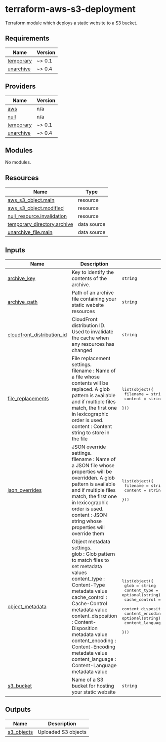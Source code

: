 # terraform-aws-s3-deployment

Terraform module which deploys a static website to a S3 bucket.

## Requirements

| Name | Version |
|------|---------|
| <a name="requirement_temporary"></a> [temporary](#requirement\_temporary) | ~> 0.1 |
| <a name="requirement_unarchive"></a> [unarchive](#requirement\_unarchive) | ~> 0.4 |

## Providers

| Name | Version |
|------|---------|
| <a name="provider_aws"></a> [aws](#provider\_aws) | n/a |
| <a name="provider_null"></a> [null](#provider\_null) | n/a |
| <a name="provider_temporary"></a> [temporary](#provider\_temporary) | ~> 0.1 |
| <a name="provider_unarchive"></a> [unarchive](#provider\_unarchive) | ~> 0.4 |

## Modules

No modules.

## Resources

| Name | Type |
|------|------|
| [aws_s3_object.main](https://registry.terraform.io/providers/hashicorp/aws/latest/docs/resources/s3_object) | resource |
| [aws_s3_object.modified](https://registry.terraform.io/providers/hashicorp/aws/latest/docs/resources/s3_object) | resource |
| [null_resource.invalidation](https://registry.terraform.io/providers/hashicorp/null/latest/docs/resources/resource) | resource |
| [temporary_directory.archive](https://registry.terraform.io/providers/kota65535/temporary/latest/docs/data-sources/directory) | data source |
| [unarchive_file.main](https://registry.terraform.io/providers/kota65535/unarchive/latest/docs/data-sources/file) | data source |

## Inputs

| Name | Description | Type | Default | Required |
|------|-------------|------|---------|:--------:|
| <a name="input_archive_key"></a> [archive\_key](#input\_archive\_key) | Key to identify the contents of the archive. | `string` | `null` | no |
| <a name="input_archive_path"></a> [archive\_path](#input\_archive\_path) | Path of an archive file containing your static website resources | `string` | n/a | yes |
| <a name="input_cloudfront_distribution_id"></a> [cloudfront\_distribution\_id](#input\_cloudfront\_distribution\_id) | CloudFront distribution ID. Used to invalidate the cache when any resources has changed | `string` | `null` | no |
| <a name="input_file_replacements"></a> [file\_replacements](#input\_file\_replacements) | File replacement settings.<br>filename : Name of a file whose contents will be replaced. A glob pattern is available and if multiple files match, the first one in lexicographic order is used.<br>content  : Content string to store in the file | <pre>list(object({<br>    filename = string<br>    content  = string<br>  }))</pre> | `[]` | no |
| <a name="input_json_overrides"></a> [json\_overrides](#input\_json\_overrides) | JSON override settings.<br>filename : Name of a JSON file whose properties will be overridden. A glob pattern is available and if multiple files match, the first one in lexicographic order is used.<br>content  : JSON string whose properties will override them | <pre>list(object({<br>    filename = string<br>    content  = string<br>  }))</pre> | `[]` | no |
| <a name="input_object_metadata"></a> [object\_metadata](#input\_object\_metadata) | Object metadata settings.<br>glob                : Glob pattern to match files to set metadata values<br>content\_type        : Content-Type metadata value<br>cache\_control       : Cache-Control metadata value<br>content\_disposition : Content-Disposition metadata value<br>content\_encoding    : Content-Encoding metadata value<br>content\_language    : Content-Language metadata value | <pre>list(object({<br>    glob                = string<br>    content_type        = optional(string)<br>    cache_control       = optional(string)<br>    content_disposition = optional(string)<br>    content_encoding    = optional(string)<br>    content_language    = optional(string)<br>  }))</pre> | `[]` | no |
| <a name="input_s3_bucket"></a> [s3\_bucket](#input\_s3\_bucket) | Name of a S3 bucket for hosting your static website | `string` | n/a | yes |

## Outputs

| Name | Description |
|------|-------------|
| <a name="output_s3_objects"></a> [s3\_objects](#output\_s3\_objects) | Uploaded S3 objects |
